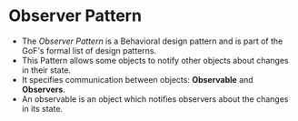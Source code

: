 # Observer Pattern

* The *Observer Pattern* is a Behavioral design pattern and is part of the GoF's formal list of design patterns.
* This Pattern allows some objects to notify other objects about changes in their state.
* It specifies communication between objects: **Observable** and **Observers**. 
* An observable is an object which notifies observers about the changes in its state.
